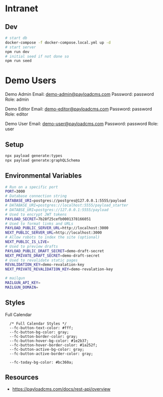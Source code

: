 # Intranet

## Dev
```bash
# start db
docker-compose -f docker-compose.local.yml up -d
# start server
npm run dev
# initial seed if not done so
npm run seed
```

# Demo Users
Demo Admin
Email: demo-admin@payloadcms.com
Password: password
Role: admin

Demo Editor
Email: demo-editor@payloadcms.com
Password: password
Role: editor

Demo User
Email: demo-user@payloadcms.com
Password: password
Role: user

## Setup
```bash
npx payload generate:types
npx payload generate:graphQLSchema
```

## Environmental Variables
```bash
# Run on a specific port
PORT=3000
# Database connection string
DATABASE_URI=postgres://postgres@127.0.0.1:5555/payload
# DATABASE_URI=postgres://localhost:5555/payload_starter
# DATABSE_URI=postgres://127.0.0.1:5555/payload
# Used to encrypt JWT tokens
PAYLOAD_SECRET=7b28f25cefb0001378166051
# Used to format links and URLs
PAYLOAD_PUBLIC_SERVER_URL=http://localhost:3000
NEXT_PUBLIC_SERVER_URL=http://localhost:3000
# Allow robots to index the site (optional)
NEXT_PUBLIC_IS_LIVE=
# Used to preview drafts
PAYLOAD_PUBLIC_DRAFT_SECRET=demo-draft-secret
NEXT_PRIVATE_DRAFT_SECRET=demo-draft-secret
# Used to revalidate static pages
REVALIDATION_KEY=demo-revalation-key
NEXT_PRIVATE_REVALIDATION_KEY=demo-revalation-key

# mailgun
MAILGUN_API_KEY=
MAILGUN_DOMAIN=
```

## Styles

Full Calendar
```
  /* Full Calendar Styles */
  --fc-button-text-color: #fff;
  --fc-button-bg-color: gray;
  --fc-button-border-color: gray;
  --fc-button-hover-bg-color: #1e2b37;
  --fc-button-hover-border-color: #1a252f;
  --fc-button-active-bg-color: gray;
  --fc-button-active-border-color: gray;
  
  --fc-today-bg-color: #bc360a;
```

## Resources
- https://payloadcms.com/docs/rest-api/overview
